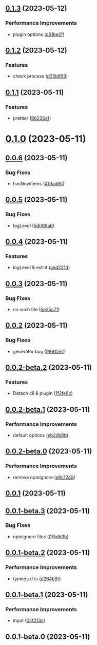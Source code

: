 ## [0.1.3](https://github.com/wc19950724/auto-import-webpack-plugin/compare/v0.1.2...v0.1.3) (2023-05-12)


### Performance Improvements

*  plugin options ([c81be2f](https://github.com/wc19950724/auto-import-webpack-plugin/commit/c81be2f1482d514924ced3870284fc55ba98231a))



## [0.1.2](https://github.com/wc19950724/auto-import-webpack-plugin/compare/v0.1.1...v0.1.2) (2023-05-12)


### Features

*  check process ([d35b859](https://github.com/wc19950724/auto-import-webpack-plugin/commit/d35b8599e6d8c403d9ddb0c9a84ab988a21f03a2))



## [0.1.1](https://github.com/wc19950724/auto-import-webpack-plugin/compare/v0.1.0...v0.1.1) (2023-05-11)


### Features

*  prettier ([86236af](https://github.com/wc19950724/auto-import-webpack-plugin/commit/86236affcdea205570ab1479e574c5924fa48dd1))



# [0.1.0](https://github.com/wc19950724/auto-import-webpack-plugin/compare/v0.0.6...v0.1.0) (2023-05-11)



## [0.0.6](https://github.com/wc19950724/auto-import-webpack-plugin/compare/v0.0.5...v0.0.6) (2023-05-11)


### Bug Fixes

*  hasNewItems ([419ad95](https://github.com/wc19950724/auto-import-webpack-plugin/commit/419ad95d3682ebebd88e66aa53f15e8f22d422bb))



## [0.0.5](https://github.com/wc19950724/auto-import-webpack-plugin/compare/v0.0.4...v0.0.5) (2023-05-11)


### Bug Fixes

*  logLevel ([5d069a6](https://github.com/wc19950724/auto-import-webpack-plugin/commit/5d069a6d51ceebc6dd80693a69112f0b9cc95996))



## [0.0.4](https://github.com/wc19950724/auto-import-webpack-plugin/compare/v0.0.3...v0.0.4) (2023-05-11)


### Features

*  logLevel & eslint ([aad221d](https://github.com/wc19950724/auto-import-webpack-plugin/commit/aad221d097a99f016129d0afbcfba24f82375322))



## [0.0.3](https://github.com/wc19950724/auto-import-webpack-plugin/compare/v0.0.2...v0.0.3) (2023-05-11)


### Bug Fixes

*  no such file ([5e35a71](https://github.com/wc19950724/auto-import-webpack-plugin/commit/5e35a718a26edc8bc9f9cc757354bc5e1454d3e5))



## [0.0.2](https://github.com/wc19950724/auto-import-webpack-plugin/compare/v0.0.2-beta.2...v0.0.2) (2023-05-11)


### Bug Fixes

*  generator bug ([98912e7](https://github.com/wc19950724/auto-import-webpack-plugin/commit/98912e76f593ac463b856764126f697d5fa016a0))



## [0.0.2-beta.2](https://github.com/wc19950724/auto-import-webpack-plugin/compare/v0.0.2-beta.1...v0.0.2-beta.2) (2023-05-11)


### Features

*  Detach cli & plugin ([1f2fe8c](https://github.com/wc19950724/auto-import-webpack-plugin/commit/1f2fe8c5acab0d0bc0adbb8bf611ae5f815493b2))



## [0.0.2-beta.1](https://github.com/wc19950724/auto-import-webpack-plugin/compare/v0.0.2-beta.0...v0.0.2-beta.1) (2023-05-11)


### Performance Improvements

*  default options ([eb2db6b](https://github.com/wc19950724/auto-import-webpack-plugin/commit/eb2db6b2d5784611ce9c32eaa3a7eae1d0e15ee1))



## [0.0.2-beta.0](https://github.com/wc19950724/auto-import-webpack-plugin/compare/v0.0.1...v0.0.2-beta.0) (2023-05-11)


### Performance Improvements

*  remove npmignore ([e8c1249](https://github.com/wc19950724/auto-import-webpack-plugin/commit/e8c1249322accc5e344c8e9e978620d25b7cd162))



## [0.0.1](https://github.com/wc19950724/auto-import-webpack-plugin/compare/v0.0.1-beta.3...v0.0.1) (2023-05-11)



## [0.0.1-beta.3](https://github.com/wc19950724/auto-import-webpack-plugin/compare/v0.0.1-beta.2...v0.0.1-beta.3) (2023-05-11)


### Bug Fixes

*  npmignore files ([0f5db3b](https://github.com/wc19950724/auto-import-webpack-plugin/commit/0f5db3b18585412815994361954528d2d59f5da8))



## [0.0.1-beta.2](https://github.com/wc19950724/auto-import-webpack-plugin/compare/v0.0.1-beta.1...v0.0.1-beta.2) (2023-05-11)


### Performance Improvements

*  typings.d.ts ([d264b9f](https://github.com/wc19950724/auto-import-webpack-plugin/commit/d264b9fde04a59f566230e68484964e9745d821e))



## [0.0.1-beta.1](https://github.com/wc19950724/auto-import-webpack-plugin/compare/v0.0.1-beta.0...v0.0.1-beta.1) (2023-05-11)


### Performance Improvements

*  input ([0cf213c](https://github.com/wc19950724/auto-import-webpack-plugin/commit/0cf213cd13789be02dbf8a4cb81efefed022a015))



## 0.0.1-beta.0 (2023-05-11)



